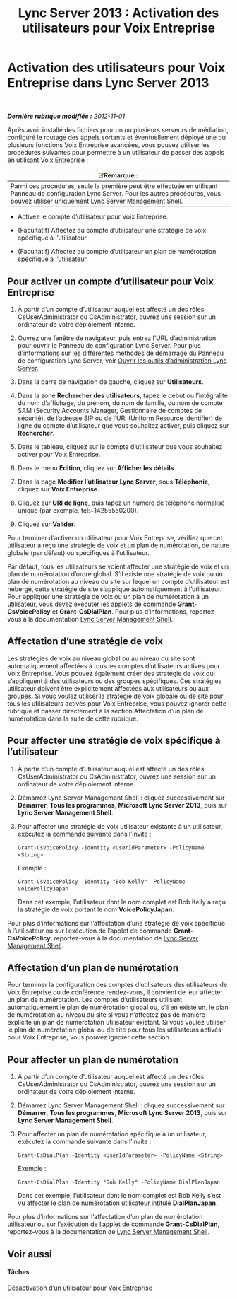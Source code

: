 ﻿---
title: 'Lync Server 2013 : Activation des utilisateurs pour Voix Entreprise'
TOCTitle: Activation des utilisateurs pour Voix Entreprise
ms:assetid: f252b23b-9641-4160-aa81-bf06dc2eced3
ms:mtpsurl: https://technet.microsoft.com/fr-fr/library/Gg413011(v=OCS.15)
ms:contentKeyID: 49299325
ms.date: 05/20/2016
mtps_version: v=OCS.15
ms.translationtype: HT
---

# Activation des utilisateurs pour Voix Entreprise dans Lync Server 2013

 

_**Dernière rubrique modifiée :** 2012-11-01_

Après avoir installé des fichiers pour un ou plusieurs serveurs de médiation, configuré le routage des appels sortants et éventuellement déployé une ou plusieurs fonctions Voix Entreprise avancées, vous pouvez utiliser les procédures suivantes pour permettre à un utilisateur de passer des appels en utilisant Voix Entreprise :

<table>
<thead>
<tr class="header">
<th><img src="images/Gg398920.note(OCS.15).gif" title="note" alt="note" />Remarque :</th>
</tr>
</thead>
<tbody>
<tr class="odd">
<td>Parmi ces procédures, seule la première peut être effectuée en utilisant Panneau de configuration Lync Server. Pour les autres procédures, vous pouvez utiliser uniquement Lync Server Management Shell.</td>
</tr>
</tbody>
</table>


  - Activez le compte d’utilisateur pour Voix Entreprise.

  - (Facultatif) Affectez au compte d’utilisateur une stratégie de voix spécifique à l’utilisateur.

  - (Facultatif) Affectez au compte d’utilisateur un plan de numérotation spécifique à l’utilisateur.

## Pour activer un compte d’utilisateur pour Voix Entreprise

1.  À partir d’un compte d’utilisateur auquel est affecté un des rôles CsUserAdministrator ou CsAdministrator, ouvrez une session sur un ordinateur de votre déploiement interne.

2.  Ouvrez une fenêtre de navigateur, puis entrez l’URL d’administration pour ouvrir le Panneau de configuration Lync Server. Pour plus d’informations sur les différentes méthodes de démarrage du Panneau de configuration Lync Server, voir [Ouvrir les outils d’administration Lync Server](lync-server-2013-open-lync-server-administrative-tools.md).

3.  Dans la barre de navigation de gauche, cliquez sur **Utilisateurs**.

4.  Dans la zone **Rechercher des utilisateurs**, tapez le début ou l’intégralité du nom d’affichage, du prénom, du nom de famille, du nom de compte SAM (Security Accounts Manager, Gestionnaire de comptes de sécurité), de l’adresse SIP ou de l’URI (Uniform Resource Identifier) de ligne du compte d’utilisateur que vous souhaitez activer, puis cliquez sur **Rechercher**.

5.  Dans le tableau, cliquez sur le compte d’utilisateur que vous souhaitez activer pour Voix Entreprise.

6.  Dans le menu **Edition**, cliquez sur **Afficher les détails**.

7.  Dans la page **Modifier l’utilisateur Lync Server**, sous **Téléphonie**, cliquez sur **Voix Entreprise**.

8.  Cliquez sur **URI de ligne**, puis tapez un numéro de téléphone normalisé unique (par exemple, tel:+14255550200).

9.  Cliquez sur **Valider**.

Pour terminer d’activer un utilisateur pour Voix Entreprise, vérifiez que cet utilisateur a reçu une stratégie de voix et un plan de numérotation, de nature globale (par défaut) ou spécifiques à l’utilisateur.

Par défaut, tous les utilisateurs se voient affecter une stratégie de voix et un plan de numérotation d’ordre global. S’il existe une stratégie de voix ou un plan de numérotation au niveau du site sur lequel un compte d’utilisateur est hébergé, cette stratégie de site s’applique automatiquement à l’utilisateur. Pour appliquer une stratégie de voix ou un plan de numérotation à un utilisateur, vous devez exécuter les applets de commande **Grant-CsVoicePolicy** et **Grant-CsDialPlan**. Pour plus d’informations, reportez-vous à la documentation [Lync Server Management Shell](lync-server-2013-lync-server-management-shell.md).

## Affectation d’une stratégie de voix

Les stratégies de voix au niveau global ou au niveau du site sont automatiquement affectées à tous les comptes d’utilisateurs activés pour Voix Entreprise. Vous pouvez également créer des stratégie de voix qui s’appliquent à des utilisateurs ou des groupes spécifiques. Ces stratégies utilisateur doivent être explicitement affectées aux utilisateurs ou aux groupes. Si vous voulez utiliser la stratégie de voix globale ou de site pour tous les utilisateurs activés pour Voix Entreprise, vous pouvez ignorer cette rubrique et passer directement à la section Affectation d’un plan de numérotation dans la suite de cette rubrique.

## Pour affecter une stratégie de voix spécifique à l’utilisateur

1.  À partir d’un compte d’utilisateur auquel est affecté un des rôles CsUserAdministrator ou CsAdministrator, ouvrez une session sur un ordinateur de votre déploiement interne.

2.  Démarrez Lync Server Management Shell : cliquez successivement sur **Démarrer**, **Tous les programmes**, **Microsoft Lync Server 2013**, puis sur **Lync Server Management Shell**.

3.  Pour affecter une stratégie de voix utilisateur existante à un utilisateur, exécutez la commande suivante dans l’invite :
    
        Grant-CsVoicePolicy -Identity <UserIdParameter> -PolicyName <String>
    
    Exemple :
    
        Grant-CsVoicePolicy -Identity "Bob Kelly" -PolicyName VoicePolicyJapan
    
    Dans cet exemple, l’utilisateur dont le nom complet est Bob Kelly a reçu la stratégie de voix portant le nom **VoicePolicyJapan**.

Pour plus d’informations sur l’affectation d’une stratégie de voix spécifique à l’utilisateur ou sur l’exécution de l’applet de commande **Grant-CsVoicePolicy**, reportez-vous à la documentation de [Lync Server Management Shell](lync-server-2013-lync-server-management-shell.md).

## Affectation d’un plan de numérotation

Pour terminer la configuration des comptes d’utilisateurs des utilisateurs de Voix Entreprise ou de conférence rendez-vous, il convient de leur affecter un plan de numérotation. Les comptes d’utilisateurs utilisent automatiquement le plan de numérotation global ou, s’il en existe un, le plan de numérotation au niveau du site si vous n’affectez pas de manière explicite un plan de numérotation utilisateur existant. Si vous voulez utiliser le plan de numérotation global ou de site pour tous les utilisateurs activés pour Voix Entreprise, vous pouvez ignorer cette section.

## Pour affecter un plan de numérotation

1.  À partir d’un compte d’utilisateur auquel est affecté un des rôles CsUserAdministrator ou CsAdministrator, ouvrez une session sur un ordinateur de votre déploiement interne.

2.  Démarrez Lync Server Management Shell : cliquez successivement sur **Démarrer**, **Tous les programmes**, **Microsoft Lync Server 2013**, puis sur **Lync Server Management Shell**.

3.  Pour affecter un plan de numérotation spécifique à un utilisateur, exécutez la commande suivante dans l’invite :
    
        Grant-CsDialPlan -Identity <UserIdParameter> -PolicyName <String>
    
    Exemple :
    
        Grant-CsDialPlan -Identity "Bob Kelly" -PolicyName DialPlanJapan
    
    Dans cet exemple, l’utilisateur dont le nom complet est Bob Kelly s’est vu affecter le plan de numérotation utilisateur intitulé **DialPlanJapan**.

Pour plus d’informations sur l’affectation d’un plan de numérotation utilisateur ou sur l’exécution de l’applet de commande **Grant-CsDialPlan**, reportez-vous à la documentation de [Lync Server Management Shell](lync-server-2013-lync-server-management-shell.md).

## Voir aussi

#### Tâches

[Désactivation d’un utilisateur pour Voix Entreprise](lync-server-2013-disable-a-user-for-enterprise-voice.md)

